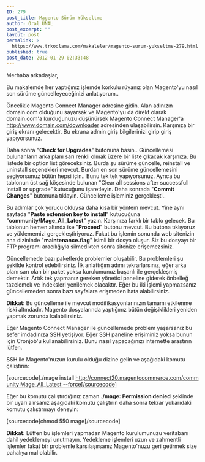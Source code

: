 ```yaml
---
ID: 279
post_title: Magento Sürüm Yükseltme
author: Oral ÜNAL
post_excerpt: ""
layout: post
permalink: >
  https://www.trkodlama.com/makaleler/magento-surum-yukseltme-279.html
published: true
post_date: 2012-01-29 02:33:48
---
```

Merhaba arkadaşlar,

Bu makalemde her yaptığınız işlemde korkulu rüyanız olan Magento'yu nasıl son sürüme güncelleyeceğinizi anlatıyorum..

Öncelikle Magento Connect Manager adresine gidin. Alan adınızın domain.com olduğunu sayarsak ve Magento'yu da direkt olarak domain.com'a kurduğunuzu düşünürsek Magento Connect Manager'a http://www.domain.com/downloader adresinden ulaşabilirsin. Karşınıza bir giriş ekranı gelecektir. Bu ekrana admin giriş bilgilerinizi girip giriş yapıyorsunuz.

Daha sonra "<strong>Check for Upgrades</strong>" butonuna basın.. Güncellemesi bulunanların arka planı sarı renkli olmak üzere bir liste çıkacak karşınıza. Bu listede bir option list göreceksiniz. Burda şu sürüme güncelle, reinstall ve uninstall seçenekleri mevcut. Burdan en son sürüme güncellemesini seçiyorsunuz bütün hepsi için.. Bunu tek tek yapıyorsunuz. Ayrıca bu tablonun üst sağ köşesinde bulunan "Clear all sessions after successfull install or upgrade" kutucuğunu işaretleyin. Daha sonrada "<strong>Commit Changes</strong>" butonuna tıklayın. Güncelleme işleminiz gerçekleşti..

Bu adımlar çok yorucu olduysa daha kısa bir yöntem mevcut. Yine aynı sayfada "<strong>Paste extension key to install</strong>" kutucuğuna "<strong>community/Mage_All_Latest</strong>" yazın. Karşınıza farklı bir tablo gelecek. Bu tablonun hemen altında ise "<strong>Proceed</strong>" butonu mevcut. Bu butona tıklıyoruz ve yüklememizi gerçekleştiriyoruz. Fakat bu işlemin sonunda web sitenizin ana dizininde "<strong>maintenance.flag</strong>" isimli bir dosya oluşur. Siz bu dosyayı bir FTP programı aracılığıyla silmedikten sonra sitenize erişemezsiniz.

Güncellemede bazı paketlerde problemler oluşabilir. Bu problemleri şu şekilde kontrol edebilirsiniz. İlk anlattığım adımı tekrarlarsınız, eğer arka planı sarı olan bir paket yoksa kurulumunuz başarılı ile gerçekleşmiş demektir. Artık tek yapmanız gereken yönetici paneline giderek önbelleğ tazelemek ve indeksleri yenilemek olacaktır. Eğer bu iki işlemi yapmazsanız güncellemeden sonra bazı sayfalara erişmeden hata alabilirsiniz.

<strong>Dikkat: </strong>Bu güncelleme ile mevcut modifikasyonlarınızın tamamı etkilenme riski altındadır. Magento dosyalarında yaptığınız bütün değişiklikleri yeniden yapmak zorunda kalabilirsiniz.

Eğer Magento Connect Manager ile güncellemede problem yaşarsanız bu sefer imdadınıza SSH yetişiyor. Eğer SSH paneline erişiminiz yoksa bunun için Cronjob'u kullanabilirsiniz. Bunu nasıl yapacağınızı internette araştırın lütfen.

SSH ile Magento'nuzun kurulu olduğu dizine gelin ve aşağıdaki komutu çalıştırın:

[sourcecode]./mage install http://connect20.magentocommerce.com/community Mage_All_Latest --force[/sourcecode]

Eğer bu komutu çalıştırdığınız zaman <strong>./mage: Permission denied</strong> şeklinde bir uyarı alırsanız aşağıdaki komutu çalıştırın daha sonra tekrar yukarıdaki komutu çalıştırmayı deneyin:

[sourcecode]chmod 550 mage[/sourcecode]

<strong>Dikkat:</strong> Lütfen bu işlemleri yapmadan Magento kurulumunuzu veritabanı dahil yedeklemeyi unutmayın. Yedekleme işlemleri uzun ve zahmentli işlemler fakat bir problemle karşılaşırsanız Magento'nuzu geri getirmek size pahalıya mal olabilir.